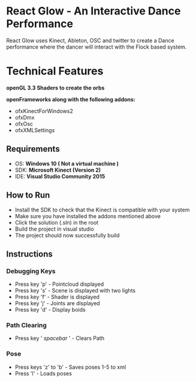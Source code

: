 # React Glow - An Interactive Dance Performance

React Glow uses Kinect, Ableton, OSC and twitter to create a Dance performance where the dancer will interact with the Flock based system.

# Technical Features
**openGL 3.3 Shaders to create the orbs**

**openFrameworks along with the following addons:**
- ofxKinectForWindows2
- ofxDmx
- ofxOsc
- ofxXMLSettings

## Requirements
- OS: **Windows 10 ( Not a virtual machine )**
- SDK: **Microsoft Kinect (Version 2)**
- IDE: **Visual Studio Community 2015**

## How to Run
- Install the SDK  to check that the Kinect is compatible with your system
- Make sure you have installed the addons mentioned above
- Click the solution (.sln) in the root
- Build the project in visual studio
- The project should now successfully build

## Instructions
### Debugging Keys
- Press key 'p' - Pointcloud displayed
- Press key 's' - Scene is displayed with two lights
- Press key 'f' - Shader is displayed
- Press key 'j' - Joints are displayed
- Press key 'd' - Display boids

### Path Clearing
- Press key ' *spacebar* ' - Clears Path

### Pose
- Press keys 'z' to 'b' - Saves poses 1-5 to xml
- Press 'l' - Loads poses
